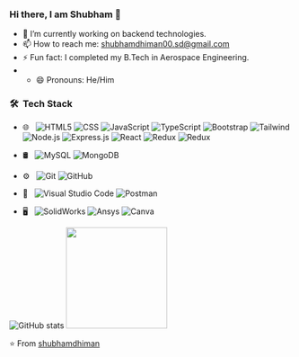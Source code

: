 ### Hi there, I am Shubham 👋
- 🔭 I’m currently working on backend technologies.
- 📫 How to reach me: shubhamdhiman00.sd@gmail.com
- ⚡ Fun fact: I completed my B.Tech in Aerospace Engineering.
- - 😄 Pronouns: He/Him

<h3> 🛠 &nbsp;Tech Stack</h3>

- 🌐 &nbsp;
  ![HTML5](https://img.shields.io/badge/-HTML5-333333?style=flat&logo=HTML5)
  ![CSS](https://img.shields.io/badge/-CSS-333333?style=flat&logo=CSS3&logoColor=1572B6)
  ![JavaScript](https://img.shields.io/badge/-JavaScript-333333?style=flat&logo=javascript)
    ![TypeScript](https://img.shields.io/badge/-TypeScript-333333?style=flat&logo=typescript)
  ![Bootstrap](https://img.shields.io/badge/-Bootstrap-333333?style=flat&logo=bootstrap&logoColor=563D7C)
    ![Tailwind](https://img.shields.io/badge/-TailwindCSS-333333?style=flat&logo=tailwindcss&logoColor=563D7C)
  ![Node.js](https://img.shields.io/badge/-Node.js-333333?style=flat&logo=node.js)
   ![Express.js](https://img.shields.io/badge/-ExpressJS-333333?style=flat&logo=expressjs)
  ![React](https://img.shields.io/badge/-React-333333?style=flat&logo=react)
    ![Redux](https://img.shields.io/badge/-Redux-333333?style=flat&logo=redux)
  ![Redux](https://img.shields.io/badge/-Markdown-333333?style=flat&logo=markdown)
  
- 🛢 &nbsp;
  ![MySQL](https://img.shields.io/badge/-MySQL-333333?style=flat&logo=mysql)
  ![MongoDB](https://img.shields.io/badge/-MongoDB-333333?style=flat&logo=mongodb)
- ⚙️ &nbsp;
  ![Git](https://img.shields.io/badge/-Git-333333?style=flat&logo=git)
  ![GitHub](https://img.shields.io/badge/-GitHub-333333?style=flat&logo=github)
- 🔧 &nbsp;
  ![Visual Studio Code](https://img.shields.io/badge/-Visual%20Studio%20Code-333333?style=flat&logo=visual-studio-code&logoColor=007ACC)
    ![Postman](https://img.shields.io/badge/-Postman-333333?style=flat&logo=postman&logoColor=007ACC)
  
- 🖥 &nbsp;
  ![SolidWorks](https://img.shields.io/badge/-Solidworks-333333?style=flat&logo=solid-works)
  ![Ansys](https://img.shields.io/badge/-Ansys-333333?style=flat&logo=ansys)
    ![Canva](https://img.shields.io/badge/-Canva-333333?style=flat&logo=canva)


![GitHub stats](https://github-readme-stats.vercel.app/api?username=shubhamdhiman&show_icons=true)
<img height="180em" src="https://github-readme-stats.vercel.app/api/top-langs/?username=shubhamdhiman&theme=buefy&layout=compact" />


⭐️ From [shubhamdhiman](https://github.com/shubhamdhiman)
